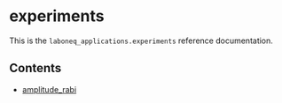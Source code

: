 # experiments

This is the `laboneq_applications.experiments` reference documentation.

## Contents

<!--nav-->

* [amplitude_rabi](amplitude_rabi.md)